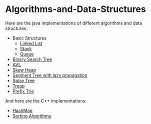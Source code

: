# Algorithms-and-Data-Structures

Here are the java implementations of different algorithms and data structures.

* Basic Structures
  - [Linked List](https://github.com/Vurbanov/Algorithms-and-Data-Structures/blob/master/Java%20Algorithms%20and%20Data%20Structures/basic/structures/SingleLinkedList.java)
  - [Stack](https://github.com/Vurbanov/Algorithms-and-Data-Structures/blob/master/Java%20Algorithms%20and%20Data%20Structures/basic/structures/StackImpl.java)
  - [Queue](https://github.com/Vurbanov/Algorithms-and-Data-Structures/blob/master/Java%20Algorithms%20and%20Data%20Structures/basic/structures/Queue.java)
* [Binary Search Tree](https://github.com/Vurbanov/Algorithms-and-Data-Structures/blob/master/Java%20Algorithms%20and%20Data%20Structures/bst/BST.java)
* [AVL](https://github.com/Vurbanov/Algorithms-and-Data-Structures/blob/master/Java%20Algorithms%20and%20Data%20Structures/com/fmi/ads/avl/AVLTree.java)
* [Skew Heap](https://github.com/Vurbanov/Algorithms-and-Data-Structures/blob/master/Java%20Algorithms%20and%20Data%20Structures/heaps/SkewHeap.java)
* [Segment Tree with lazy propagation](https://github.com/Vurbanov/Algorithms-and-Data-Structures/blob/master/Java%20Algorithms%20and%20Data%20Structures/segmentTree/SegmentTree.java)
* [Splay Tree](https://github.com/Vurbanov/Algorithms-and-Data-Structures/blob/master/Java%20Algorithms%20and%20Data%20Structures/splayTree/SplayTree.java)
* [Treap](https://github.com/Vurbanov/Algorithms-and-Data-Structures/blob/master/Java%20Algorithms%20and%20Data%20Structures/treap/TreapImplementation.java)
* [Prefix Trie](https://github.com/Vurbanov/Algorithms-and-Data-Structures/tree/master/Java%20Algorithms%20and%20Data%20Structures/trie)

And here are the C++ implementations:

* [HashMap](https://github.com/Vurbanov/Algorithms-and-Data-Structures/blob/master/C%2B%2B%20Algorithms/HashMap.h)
* [Sorting Algorithms](https://github.com/Vurbanov/Algorithms-and-Data-Structures/blob/master/C%2B%2B%20Algorithms/sort.h)
